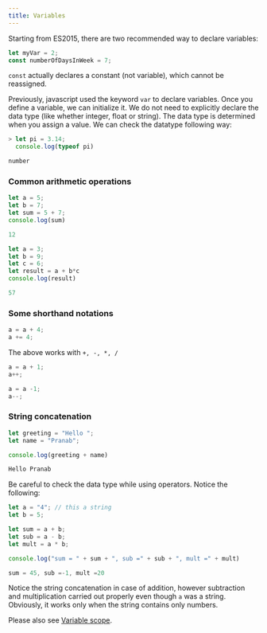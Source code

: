```yaml
---
title: Variables
---
```


Starting from ES2015, there are two recommended way to declare variables:
```js
let myVar = 2;
const numberOfDaysInWeek = 7;
```

`const` actually declares a constant (not variable), which cannot be reassigned.

Previously, javascript used the keyword `var` to declare variables. Once you
define a variable, we can initialize it. We do not need to explicitly declare
the data type (like whether integer, float or string). The data type is
determined when you assign a value. We can check the datatype following way:
```js
> let pi = 3.14;
  console.log(typeof pi)

number
```

### Common arithmetic operations
```js
let a = 5;
let b = 7;
let sum = 5 + 7;
console.log(sum)

12
```

```js
let a = 3;
let b = 9;
let c = 6;
let result = a + b*c
console.log(result)

57
```

### Some shorthand notations

```js
a = a + 4;
a += 4;
```

The above works with `+, -, *, /`

```js
a = a + 1;
a++;

a = a -1;
a--;
```

### String concatenation

```js
let greeting = "Hello ";
let name = "Pranab";

console.log(greeting + name)

Hello Pranab
```

Be careful to check the data type while using operators. Notice the following:
```js
let a = "4"; // this a string
let b = 5;

let sum = a + b;
let sub = a - b;
let mult = a * b;

console.log("sum = " + sum + ", sub =" + sub + ", mult =" + mult)

sum = 45, sub =-1, mult =20
```
Notice the string concatenation in case of addition, however subtraction and
multiplication carried out properly even though `a` was a string. Obviously, it
works only when the string contains only numbers.

Please also see [Variable scope](/functions-objects/variable-scope).
